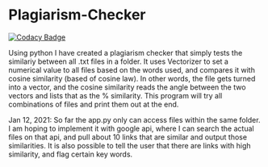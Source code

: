 # Plagiarism-Checker

[![Codacy Badge](https://api.codacy.com/project/badge/Grade/3512966900d04d85952cc2b0fe33ce3e)](https://app.codacy.com/gh/tkoppop/Plagarism-Checker?utm_source=github.com&utm_medium=referral&utm_content=tkoppop/Plagarism-Checker&utm_campaign=Badge_Grade_Settings)

Using python I have created a plagiarism checker that simply tests the similariy between all .txt files in a folder. It uses Vectorizer to set a numerical value to all files based on the words used, and compares it with cosine similarity (based of cosine law). In other words, the file gets turned into a vector, and the cosine similarity reads the angle between the two vectors and lists that as the % similarity. This program will try all combinations of files and print them out at the end. 

Jan 12, 2021:
  So far the app.py only can access files within the same folder. I am hoping to implement it with google api, where I can search the actual files on that api, and pull about 10 links that are similar and output those similarities. It is also possible to tell the user that there are links with high similarity, and flag certain key words.
